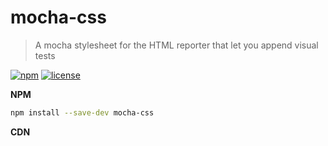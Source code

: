# mocha-css

> A mocha stylesheet for the HTML reporter that let you append visual tests

[![npm][npm-image]][npm-url] [![license][license-image]][license-url]

**NPM**

``` sh
npm install --save-dev mocha-css
```

**CDN**

``` html
```


[changelog-url]: CHANGELOG.md
[license-image]: https://img.shields.io/npm/l/normalize.css.svg?style=flat-square
[license-url]: LICENSE.md
[npm-image]: https://img.shields.io/npm/v/mocha-css.svg?style=flat-square
[npm-url]: https://www.npmjs.com/package/mocha-css
